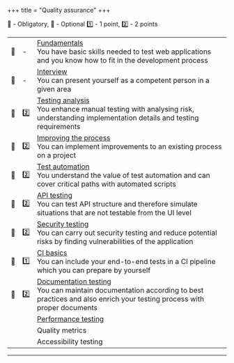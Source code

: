 +++
title = "Quality assurance"
+++

📗 - Obligatory, 📙 - Optional
1️⃣ - 1 point, 2️⃣ - 2 points

|     |     |                                                                                                                                                                                         |
| --- | --- | --------------------------------------------------------------------------------------------------------------------------------------------------------------------------------------- |
| 📗  | -   | [Fundamentals](/qa/skills/fundamentals/) <br /> You have basic skills needed to test web applications and you know how to fit in the development process                                |
| 📗  | -   | [Interview](/web_development/skills/interview/) <br /> You can present yourself as a competent person in a given area                                                                   |
| 📗  | 2️⃣  | [Testing analysis](/qa/skills/testing_analysis/) <br /> You enhance manual testing with analysing risk, understanding implementation details and testing requirements                   |
| 📙  | 2️⃣  | [Improving the process](/qa/skills/improving_the_process/) <br /> You can implement improvements to an existing process on a project                                                    |
| 📙  | 2️⃣  | [Test automation](/qa/skills/test_automation/) <br /> You understand the value of test automation and can cover critical paths with automated scripts                                   |
| 📙  | 2️⃣  | [API testing](/qa/skills/api_testing/) <br /> You can test API structure and therefore simulate situations that are not testable from the UI level                                      |
| 📙  | 2️⃣  | [Security testing](/qa/skills/security_testing/) <br /> You can carry out security testing and reduce potential risks by finding vulnerabilities of the application                     |
| 📙  | 1️⃣  | [CI basics](/qa/skills/ci_basics/) <br /> You can include your end-to-end tests in a CI pipeline which you can prepare by yourself                                                      |
| 📙  | 2️⃣  | [Documentation testing](/qa/skills/documentation_testing/) <br /> You can maintain documentation according to best practices and also enrich your testing process with proper documents |
|     |     | [Performance testing](/qa/skills/performance_testing/)                                                                                                                                  |
|     |     | Quality metrics                                                                                                                                                                         |
|     |     | Accessibility testing                                                                                                                                                                   |

---
